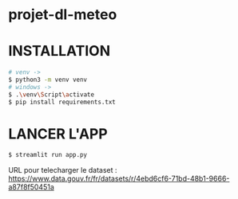 # projet-dl-meteo

# INSTALLATION

```bash
# venv -> 
$ python3 -m venv venv
# windows ->  
$ .\venv\Script\activate
$ pip install requirements.txt
```

# LANCER L'APP

```bash
$ streamlit run app.py
```

URL pour telecharger le dataset : https://www.data.gouv.fr/fr/datasets/r/4ebd6cf6-71bd-48b1-9666-a87f8f50451a